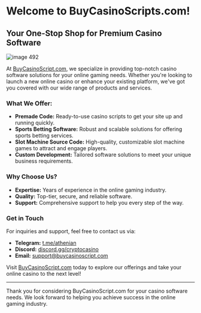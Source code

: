 # Welcome to BuyCasinoScripts.com!

## Your One-Stop Shop for Premium Casino Software


![image 492](https://github.com/user-attachments/assets/fb3b626d-04cf-4fc6-a0ea-577bcdb6e63c)



At [BuyCasinoScript.com](https://buycasinoscript.com), we specialize in providing top-notch casino software solutions for your online gaming needs. Whether you're looking to launch a new online casino or enhance your existing platform, we've got you covered with our wide range of products and services.

### What We Offer:
- **Premade Code:** Ready-to-use casino scripts to get your site up and running quickly.
- **Sports Betting Software:** Robust and scalable solutions for offering sports betting services.
- **Slot Machine Source Code:** High-quality, customizable slot machine games to attract and engage players.
- **Custom Development:** Tailored software solutions to meet your unique business requirements.

### Why Choose Us?
- **Expertise:** Years of experience in the online gaming industry.
- **Quality:** Top-tier, secure, and reliable software.
- **Support:** Comprehensive support to help you every step of the way.

### Get in Touch
For inquiries and support, feel free to contact us via:
- **Telegram:** [t.me/athenian](https://t.me/athenian)
- **Discord:** [discord.gg/cryptocasino](https://discord.gg/cryptocasino)
- **Email:** [support@buycasinoscript.com](mailto:support@buycasinoscript.com)

Visit [BuyCasinoScript.com](https://buycasinoscript.com) today to explore our offerings and take your online casino to the next level!

---

Thank you for considering BuyCasinoScript.com for your casino software needs. We look forward to helping you achieve success in the online gaming industry.
